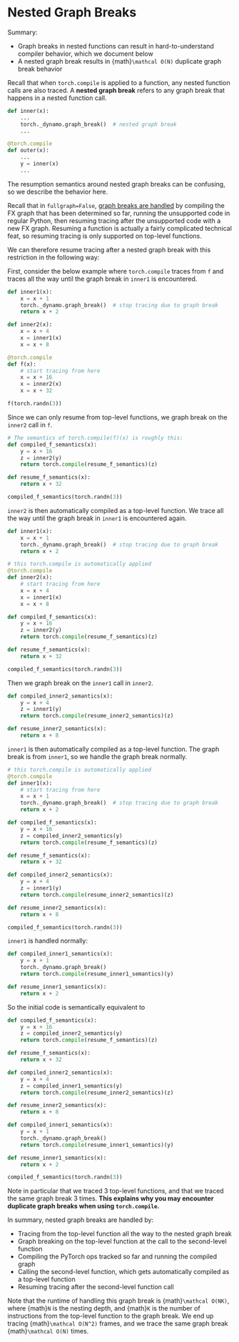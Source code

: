 # Nested Graph Breaks

Summary:
- Graph breaks in nested functions can result in hard-to-understand compiler behavior, which we document below
- A nested graph break results in {math}`\mathcal O(N)` duplicate graph break behavior

Recall that when `torch.compile` is applied to a function, any nested function calls are also traced.
A **nested graph break** refers to any graph break that happens in a nested function call.

```python
def inner(x):
    ...
    torch._dynamo.graph_break()  # nested graph break
    ...

@torch.compile
def outer(x):
    ...
    y = inner(x)
    ...
```

The resumption semantics around nested graph breaks can be confusing, so we describe the behavior here.

Recall that in `fullgraph=False`, [graph breaks are handled](programming_model.dynamo_core_concepts.graph_breaks) by compiling the FX graph that has been determined so far,
running the unsupported code in regular Python, then resuming tracing after the unsupported code with a new FX graph.
Resuming a function is actually a fairly complicated technical feat, so resuming tracing is only supported on top-level functions.

We can therefore resume tracing after a nested graph break with this restriction in the following way:

First, consider the below example where `torch.compile` traces from `f` and traces all the way until the
graph break in `inner1` is encountered.

```python
def inner1(x):
    x = x + 1
    torch._dynamo.graph_break()  # stop tracing due to graph break
    return x + 2

def inner2(x):
    x = x + 4
    x = inner1(x)
    x = x + 8

@torch.compile
def f(x):
    # start tracing from here
    x = x + 16
    x = inner2(x)
    x = x + 32

f(torch.randn(3))
```

Since we can only resume from top-level functions, we graph break on the `inner2` call in `f`.
```python
# The semantics of torch.compile(f)(x) is roughly this:
def compiled_f_semantics(x):
    y = x + 16
    z = inner2(y)
    return torch.compile(resume_f_semantics)(z)

def resume_f_semantics(x):
    return x + 32

compiled_f_semantics(torch.randn(3))
```

`inner2` is then automatically compiled as a top-level function.
We trace all the way until the graph break in `inner1` is encountered again.

```python
def inner1(x):
    x = x + 1
    torch._dynamo.graph_break()  # stop tracing due to graph break
    return x + 2

# this torch.compile is automatically applied
@torch.compile
def inner2(x):
    # start tracing from here
    x = x + 4
    x = inner1(x)
    x = x + 8

def compiled_f_semantics(x):
    y = x + 16
    z = inner2(y)
    return torch.compile(resume_f_semantics)(z)

def resume_f_semantics(x):
    return x + 32

compiled_f_semantics(torch.randn(3))
```

Then we graph break on the `inner1` call in `inner2`.
```python
def compiled_inner2_semantics(x):
    y = x + 4
    z = inner1(y)
    return torch.compile(resume_inner2_semantics)(z)

def resume_inner2_semantics(x):
    return x + 8
```

`inner1` is then automatically compiled as a top-level function.
The graph break is from `inner1`, so we handle the graph break normally.
```python
# this torch.compile is automatically applied
@torch.compile
def inner1(x):
    # start tracing from here
    x = x + 1
    torch._dynamo.graph_break()  # stop tracing due to graph break
    return x + 2

def compiled_f_semantics(x):
    y = x + 16
    z = compiled_inner2_semantics(y)
    return torch.compile(resume_f_semantics)(z)

def resume_f_semantics(x):
    return x + 32

def compiled_inner2_semantics(x):
    y = x + 4
    z = inner1(y)
    return torch.compile(resume_inner2_semantics)(z)

def resume_inner2_semantics(x):
    return x + 8

compiled_f_semantics(torch.randn(3))
```

`inner1` is handled normally:

```python
def compiled_inner1_semantics(x):
    y = x + 1
    torch._dynamo.graph_break()
    return torch.compile(resume_inner1_semantics)(y)

def resume_inner1_semantics(x):
    return x + 2
```

So the initial code is semantically equivalent to
```python
def compiled_f_semantics(x):
    y = x + 16
    z = compiled_inner2_semantics(y)
    return torch.compile(resume_f_semantics)(z)

def resume_f_semantics(x):
    return x + 32

def compiled_inner2_semantics(x):
    y = x + 4
    z = compiled_inner1_semantics(y)
    return torch.compile(resume_inner2_semantics)(z)

def resume_inner2_semantics(x):
    return x + 8

def compiled_inner1_semantics(x):
    y = x + 1
    torch._dynamo.graph_break()
    return torch.compile(resume_inner1_semantics)(y)

def resume_inner1_semantics(x):
    return x + 2

compiled_f_semantics(torch.randn(3))
```

Note in particular that we traced 3 top-level functions, and that we traced the same graph break 3 times.
**This explains why you may encounter duplicate graph breaks when using `torch.compile`.**

In summary, nested graph breaks are handled by:
- Tracing from the top-level function all the way to the nested graph break
- Graph breaking on the top-level function at the call to the second-level function
- Compiling the PyTorch ops tracked so far and running the compiled graph
- Calling the second-level function, which gets automatically compiled as a top-level function
- Resuming tracing after the second-level function call

Note that the runtime of handling this graph break is {math}`\mathcal O(NK)`, where {math}`N` is the nesting depth,
and {math}`K` is the number of instructions from the top-level function to the graph break.
We end up tracing {math}`\mathcal O(N^2)` frames, and we trace the same graph break {math}`\mathcal O(N)` times.
